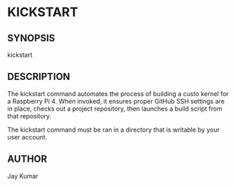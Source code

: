 # KICKSTART

## SYNOPSIS

kickstart

## DESCRIPTION

The kickstart command automates the process of building a custo kernel for a Raspberry Pi 4. When invoked, it ensures proper GitHub SSH settings are in place, checks out a project repository, then launches a build script from that repository.

The kickstart command must be ran in a directory that is writable by your user account.

## AUTHOR
Jay Kumar